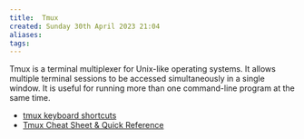 ```yaml
---
title:  Tmux
created: Sunday 30th April 2023 21:04
aliases: 
tags: 
---
```

Tmux is a terminal multiplexer for Unix-like operating systems. It allows multiple terminal sessions to be accessed simultaneously in a single window. It is useful for running more than one command-line program at the same time. 

- [tmux keyboard shortcuts](https://defkey.com/tmux-shortcuts)
- [Tmux Cheat Sheet & Quick Reference](https://tmuxcheatsheet.com/)